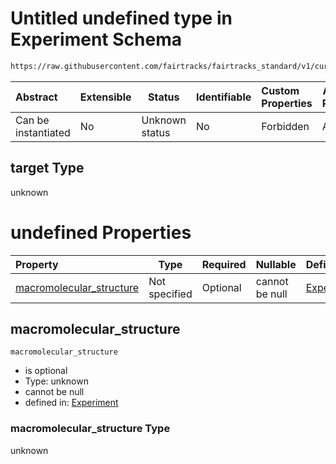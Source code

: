 # Untitled undefined type in Experiment Schema

```txt
https://raw.githubusercontent.com/fairtracks/fairtracks_standard/v1/current/json/schema/fairtracks_experiment.schema.json#/allOf/8/then/properties/target
```




| Abstract            | Extensible | Status         | Identifiable | Custom Properties | Additional Properties | Access Restrictions | Defined In                                                                                                     |
| :------------------ | ---------- | -------------- | ------------ | :---------------- | --------------------- | ------------------- | -------------------------------------------------------------------------------------------------------------- |
| Can be instantiated | No         | Unknown status | No           | Forbidden         | Allowed               | none                | [fairtracks_experiment.schema.json\*](../json/schema/fairtracks_experiment.schema.json "open original schema") |

## target Type

unknown

# undefined Properties

| Property                                              | Type          | Required | Nullable       | Defined by                                                                                                                                                                                                                                                                                                     |
| :---------------------------------------------------- | ------------- | -------- | -------------- | :------------------------------------------------------------------------------------------------------------------------------------------------------------------------------------------------------------------------------------------------------------------------------------------------------------- |
| [macromolecular_structure](#macromolecular_structure) | Not specified | Optional | cannot be null | [Experiment](fairtracks_experiment-allof-8-then-properties-target-properties-macromolecular_structure.md "https://raw.githubusercontent.com/fairtracks/fairtracks_standard/v1/current/json/schema/fairtracks_experiment.schema.json#/allOf/8/then/properties/target/properties/macromolecular_structure") |

## macromolecular_structure




`macromolecular_structure`

-   is optional
-   Type: unknown
-   cannot be null
-   defined in: [Experiment](fairtracks_experiment-allof-8-then-properties-target-properties-macromolecular_structure.md "https://raw.githubusercontent.com/fairtracks/fairtracks_standard/v1/current/json/schema/fairtracks_experiment.schema.json#/allOf/8/then/properties/target/properties/macromolecular_structure")

### macromolecular_structure Type

unknown
